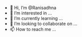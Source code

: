 - 👋 Hi, I’m @Ranisadhna
- 👀 I’m interested in ...
- 🌱 I’m currently learning ...
- 💞️ I’m looking to collaborate on ...
- 📫 How to reach me ...

<!---
Ranisadhna/Ranisadhna is a ✨ special ✨ repository because its `README.md` (this file) appears on your GitHub profile.
You can click the Preview link to take a look at your changes.
--->
